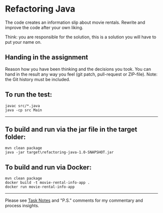 # Refactoring Java

The code creates an information slip about movie rentals.
Rewrite and improve the code after your own liking.

Think: you are responsible for the solution, this is a solution you will have to put your name on.


## Handing in the assignment

Reason how you have been thinking and the decisions you took. 
You can hand in the result any way you feel (git patch, pull-request or ZIP-file).
Note: the Git history must be included.


## To run the test:

```
javac src/*.java
java -cp src Main
```

---
## To build and run via the jar file in the target folder:

```
mvn clean package
java -jar target\refactoring-java-1.0-SNAPSHOT.jar
```

## To build and run via Docker:

```
mvn clean package
docker build -t movie-rental-info-app .
docker run movie-rental-info-app
```

---
Please see [Task Notes](TASK_NOTES.md) and "P.S." comments for my commentary and process insights.
